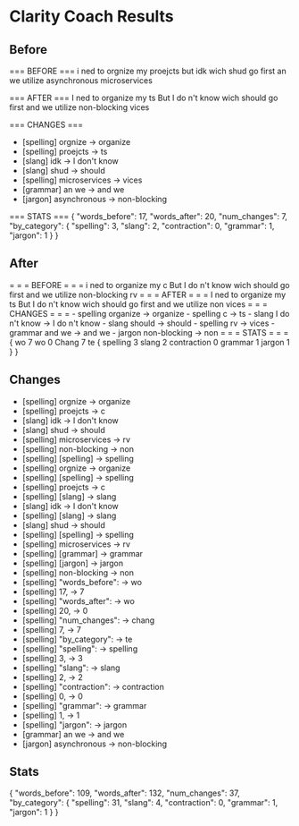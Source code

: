 # Clarity Coach Results

## Before
=== BEFORE ===
i ned to orgnize my proejcts but idk wich shud go first an we utilize asynchronous microservices

=== AFTER ===
I ned to organize my ts But I do n't know wich should go first and we utilize non-blocking vices

=== CHANGES ===
- [spelling] orgnize → organize
- [spelling] proejcts → ts
- [slang] idk → I don't know
- [slang] shud → should
- [spelling] microservices → vices
- [grammar] an we → and we
- [jargon] asynchronous → non-blocking

=== STATS ===
{
  "words_before": 17,
  "words_after": 20,
  "num_changes": 7,
  "by_category": {
    "spelling": 3,
    "slang": 2,
    "contraction": 0,
    "grammar": 1,
    "jargon": 1
  }
}

## After
= = = BEFORE = = = i ned to organize my c But I do n't know wich should go first and we utilize non-blocking rv = = = AFTER = = = I ned to organize my ts But I do n't know wich should go first and we utilize non vices = = = CHANGES = = = - spelling organize → organize - spelling c → ts - slang I do n't know → I do n't know - slang should → should - spelling rv → vices - grammar and we → and we - jargon non-blocking → non = = = STATS = = = { wo 7 wo 0 Chang 7 te { spelling 3 slang 2 contraction 0 grammar 1 jargon 1 } }

## Changes
- [spelling] orgnize → organize
- [spelling] proejcts → c
- [slang] idk → I don't know
- [slang] shud → should
- [spelling] microservices → rv
- [spelling] non-blocking → non
- [spelling] [spelling] → spelling
- [spelling] orgnize → organize
- [spelling] [spelling] → spelling
- [spelling] proejcts → c
- [spelling] [slang] → slang
- [slang] idk → I don't know
- [spelling] [slang] → slang
- [slang] shud → should
- [spelling] [spelling] → spelling
- [spelling] microservices → rv
- [spelling] [grammar] → grammar
- [spelling] [jargon] → jargon
- [spelling] non-blocking → non
- [spelling] "words_before": → wo
- [spelling] 17, → 7
- [spelling] "words_after": → wo
- [spelling] 20, → 0
- [spelling] "num_changes": → chang
- [spelling] 7, → 7
- [spelling] "by_category": → te
- [spelling] "spelling": → spelling
- [spelling] 3, → 3
- [spelling] "slang": → slang
- [spelling] 2, → 2
- [spelling] "contraction": → contraction
- [spelling] 0, → 0
- [spelling] "grammar": → grammar
- [spelling] 1, → 1
- [spelling] "jargon": → jargon
- [grammar] an we → and we
- [jargon] asynchronous → non-blocking

## Stats
{
  "words_before": 109,
  "words_after": 132,
  "num_changes": 37,
  "by_category": {
    "spelling": 31,
    "slang": 4,
    "contraction": 0,
    "grammar": 1,
    "jargon": 1
  }
}